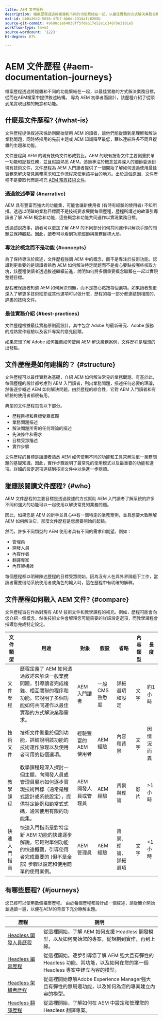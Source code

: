 ```yaml
---
title: AEM 文件歷程
description: 檔案歷程透過將複雜和不同的功能繫結在一起，以最佳實務的方式解決業務目標，從而在AEM檔案中提供敘述結構。 專為 AEM 初學者而設計，該歷程介紹了從頭到尾實現目標的概念和功能。
exl-id: bb0a26e2-5686-4fb7-bb6e-231dafc8268b
source-git-commit: 49688c1e64038ff5fde617e52e1c14878e3191e5
workflow-type: tm+mt
source-wordcount: '1223'
ht-degree: 87%

---
```


# AEM 文件歷程 {#aem-documentation-journeys}

檔案歷程透過將複雜和不同的功能繫結在一起，以最佳實務的方式解決業務目標，從而在AEM檔案中提供敘述結構。 專為 AEM 初學者而設計，該歷程介紹了從頭到尾實現目標的概念和功能。

## 什麼是文件歷程? {#what-is}

文件歷程提供敘述來協助剛開始使用 AEM 的讀者，讓他們能從頭到尾理解和解決業務問題，同時將採用的先前主題或 AEM 知識降至最低，藉以連結許多不同且複雜的主題和功能。

文件歷程與 AEM 的現有技術文件形成對比，AEM 的現有技術文件主要側重於單一功能和記載任務，並且假設熟悉 AEM。透過專注於概念並將深入的細節委派到現有技術文件，文件歷程為 AEM 入門讀者提供了一個開始了解如何透過使用最佳實務來解決常見業務需求和工作流程來使用該平台的地方。出於這個原因，文件歷程不是要取代而是補充 [AEM 現有技術文件](https://experienceleague.adobe.com/docs/experience-manager-65.html?lang=zh-Hant)。

### 透過敘述學習 {#narrative}

AEM 具有豐富而強大的功能集，可能會讓新使用者 (有時有經驗的使用者) 不知所措。透過以明確的業務目標而不是技術要求展開每個歷程，歷程所講述的故事引導讀者了解 AEM 概念和功能，這些概念和功能共同運作以實現業務目標。

透過述說故事，讀者可以更加了解 AEM 的不同部分如何共同運作以解決手頭的問題並保持觀點。因此，讀者可以看到功能細節與業務目標大局。

### 專注於概念而不是功能 {#concepts}

為了保持專注於敘述，文件歷程強調 AEM 中的概念，而不是專注於技術功能。認識到更重要的是讓讀者熟悉 AEM 如何解決特定問題而不是擔心要點按哪些核取方塊，該歷程使讀者透過敘述繼續前進，說明如何將多個重要概念聯繫在一起以實現整體目標。

歷程確保讀者知道 AEM 如何解決問題，而不是擔心點按每個選項。如果讀者想更深入了解更多技術細節或其他選項可以做什麼，歷程的每一部分都連結到相關的、詳盡的技術文件。

### 最佳實務介紹 {#best-practices}

文件歷程根據最佳實務原則而設計，其中包含 Adobe 的最新研究、Adobe 服務的成熟實作經驗以及客戶專案的意見回饋。

如果您想了解 Adobe 如何推薦如何使用 AEM 解決業務案例，文件歷程是理想的出發點。

## 文件歷程是如何建構的？ {#structure}

文件歷程可以最佳實務為基礎，介紹 AEM 如何解決常見的業務問題。有基於此，每個歷程的設計都考慮到 AEM 入門讀者，列出業務問題，描述任何必要的理論，然後逐步概述 AEM 如何解決問題。由於歷程的綜合性，它對 AEM 入門讀者和有經驗的使用者都很有用。

典型的文件歷程包含以下部分。

* 歷程目標和目標受眾概觀
* 業務問題描述
* 解決問題所需的任何理論的描述
* 先決條件和需求
* 目標受眾描述
* 實作步驟

文件歷程的目標是讓讀者熟悉 AEM 如何使用不同的功能和工具來解決單一業務問題的基礎知識。因此，實作步驟說明了最常見的使用模式以及最重要的功能和選項。詳細的設定選項連結到技術文件中以供進一步閱讀。

## 誰應該閱讀文件歷程? {#who}

AEM 文件歷程的主要目標是透過敘述的方式幫助 AEM 入門讀者了解系統的許多不同和強大的功能可以一起使用以解決常見的業務問題。

因此，如果您是 AEM 的新手並且心中有一個特定的業務案例，並且想要大致瞭解 AEM 如何解決它，那麼文件歷程是您想要開始的起點。

然而，許多不同類型的 AEM 使用者具有不同的需求和期望。例如：

* 管理員
* 開發人員
* 內容作者
* 翻譯專家
* 內容架構師

每個歷程都以明確陳述歷程的目標受眾開始。因為沒有人在與外界隔絕下工作，當讀者需要借助系統使用者或角色的輸入時，這在歷程中有明確的解釋。

## 文件歷程如何融入 AEM 文件? {#compare}

文件歷程旨在作為對現有 AEM 技術文件和教學課程的補充。例如，歷程可能會向您介紹一個概念，然後技術文件會解釋您可能需要的詳細設定選項，而教學課程會指導您完成特定設定。

| 文件類型 | 用途 | 對象 | 假設 | 省略 | 內容類型 | 長度 |
|---|---|---|---|---|---|---|
| 文件歷程 | 歷程定義了 AEM 如何透過敘述來解決一般業務問題，引導讀者完成複雜、相互關聯的程序和功能。它說明了多個功能如何共同運作以最佳實務的方式解決業務需求。 | AEM 入門讀者 | 一般 CMS 熟悉度 | 詳細選項和設定 | 文字 | 約1 小時 |
| 技術文件 | 技術文件側重於個別功能，詳細說明該功能的技術運作原理以及使用者可用的每個選項。 | 經驗豐富的 AEM 使用者 | AEM 經驗 | 內容和背景 | 文字 | 因情況而異 |
| 教學課程 | 教學課程是深入探討一個主題，向開發人員或管理員展示如何逐步實現技術目標（通常是程式設計或系統設定），提供特定範例和範常式式碼，通常使用有限的功能集。 | AEM 開發人員或管理員 | AEM 經驗 | 背景與理論 | 影片 | >1 小時 |
| 快速入門指南 | 快速入門指南是對特定新 AEM 功能的快速逐步解說。它是對單個功能的快速概觀，引導使用者完成重要的 (但不是全部) 步驟以設定和使用簡單的使用案例。 | AEM 管理員 | AEM 經驗 | 背景、理論、詳細選項 | 文字 | &lt;1 小時 |

## 有哪些歷程? {#journeys}

您已經可以使用數個檔案歷程。 由於每個歷程都設計成一個敘述，請從簡介開始並通讀一遍，以便在AEM的背景下充分瞭解主題。

| 歷程 | 說明 |
|---|---|
| [Headless 開發人員歷程](/help/journey-headless/developer/overview.md) | 從這裡開始，了解 AEM 如何支援 Headless 開發模型，以及如何開始您的專案，從規劃到實作，再到上線。 |
| [Headless 編寫歷程](/help/journey-headless/author/overview.md) | 從這裡開始，逐步引導您了解 AEM 強大且有彈性的 Headless 功能、其功能，以及如何在您的第一個 Headless 專案中建立內容的模型。 |
| [Headless 架構者歷程](/help/journey-headless/architect/overview.md)  | 從這裡開始瞭解Adobe Experience Manager強大且有彈性的無周邊功能，以及如何為您的專案建立內容的模型。 |
| [Headless 翻譯歷程](/help/journey-headless/translation/overview.md) | 從這裡開始，了解如何在 AEM 中設定和管理您的 Headless 翻譯專案。 |

<!--
|Journey|Description|
|---|---|
|[Headless Developer Journey](/help/journey-headless/developer/overview.md)|Start here to see how AEM supports headless development models and how to get your project started from planning, to implementation, to go-live.|
|[Headless Authoring Journey](/help/journey-headless/author/overview.md)|Start here for a guided journey through the powerful and flexible headless features of AEM, their capabilities, and how to model your content on your first headless project.|
|[Headless Architect Journey](/help/journey-headless/architect/overview.md)|Start here for an introduction to the powerful, and flexible, headless features of Adobe Experience Manager as a Cloud Service, and how to model content for your project.|
|[Headless Translation Journey](/help/journey-headless/translation/overview.md)|Start here to see how to set up and manage your headless translation projects in AEM.|
|[AEM Onboarding Journey](/help/journey-onboarding/home.md)|Start here to get up-and-running quickly with your new AEM as a Cloud Service environment!|
|[AEM Quick Site Creation Journey](/help/journey-sites/quick-site/overview.md)|Start here for a guided journey through the simple-to-use AEM Quick Site Creation tool to streamline the front-end development of your AEM Site and quickly customize your site with no AEM backend knowledge.|
|AEM Commerce Journey|Coming Soon!|
|AEMaaCS Migration Journey|Coming Soon!|

Check back for more content as new journeys become available.
-->
